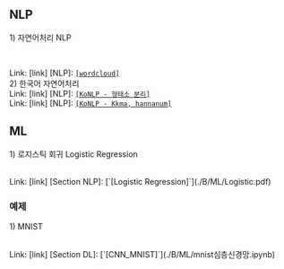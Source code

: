 ## NLP
<p> 1) 자연어처리 NLP <p/>
<br>

Link: [link]
[NLP]: [`[wordcloud]`](./NLP/wordcloud.pdf) 
<br> 
2) 한국어 자연어처리 <br> 
Link: [link]
[NLP]: [`[KoNLP - 형태소 분리]`](./NLP/KoNLP1.pdf) 
<br> 
Link: [link]
[NLP]: [`[KoNLP - Kkma, hannanum]`](./NLP/KoNLP2.pdf) 
</br> 

## ML
<p>  1) 로지스틱 회귀 Logistic Regression </p>
<br>
Link: [link]
[Section NLP]: [`[Logistic Regression]`](./B/ML/Logistic.pdf) <br>


### 예제 ###
<p> 1) MNIST </p>
<br>
Link: [link]
[Section DL]: [`[CNN_MNIST]`](./B/ML/mnist심층신경망.ipynb)

